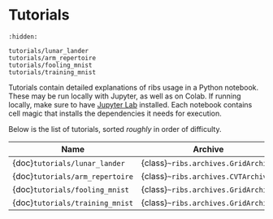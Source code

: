 # Tutorials

```{toctree}
:hidden:

tutorials/lunar_lander
tutorials/arm_repertoire
tutorials/fooling_mnist
tutorials/training_mnist
```

Tutorials contain detailed explanations of ribs usage in a Python notebook.
These may be run locally with Jupyter, as well as on Colab. If running locally,
make sure to have
[Jupyter Lab](https://jupyterlab.readthedocs.io/en/stable/getting_started/installation.html)
installed. Each notebook contains cell magic that installs the dependencies it
needs for execution.

Below is the list of tutorials, sorted _roughly_ in order of difficulty.

| Name                            | Archive                             | Emitter                                | Optimizer                           |
| ------------------------------- | ----------------------------------- | -------------------------------------- | ----------------------------------- |
| {doc}`tutorials/lunar_lander`   | {class}`~ribs.archives.GridArchive` |                                        | {class}`~ribs.optimizers.Optimizer` |
| {doc}`tutorials/arm_repertoire` | {class}`~ribs.archives.CVTArchive`  | {class}`~ribs.emitters.IsoLineEmitter` | {class}`~ribs.optimizers.Optimizer` |
| {doc}`tutorials/fooling_mnist`  | {class}`~ribs.archives.GridArchive` |                                        | {class}`~ribs.optimizers.Optimizer` |
| {doc}`tutorials/training_mnist` | {class}`~ribs.archives.GridArchive` |                                        |                                     |
